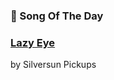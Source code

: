 ### 🎵 Song Of The Day

### [Lazy Eye](https://open.spotify.com/track/7eZyj92v6bZsoQ85MxWZsO)

by Silversun Pickups
